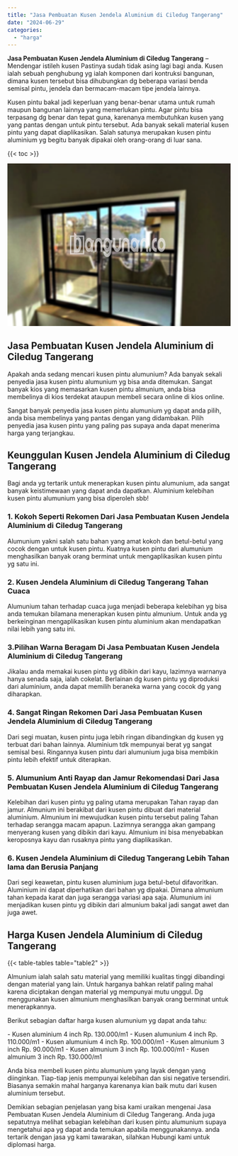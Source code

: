 ```yaml
---
title: "Jasa Pembuatan Kusen Jendela Aluminium di Ciledug Tangerang"
date: "2024-06-29"
categories: 
  - "harga"
---
```


**Jasa Pembuatan Kusen Jendela Aluminium di Ciledug Tangerang** – Mendengar istileh kusen Pastinya sudah tidak asing lagi bagi anda. Kusen ialah sebuah penghubung yg ialah komponen dari kontruksi bangunan, dimana kusen tersebut bisa dihubungkan dg beberapa variasi benda semisal pintu, jendela dan bermacam-macam tipe jendela lainnya.

Kusen pintu bakal jadi keperluan yang benar-benar utama untuk rumah maupun bangunan lainnya yang memerlukan pintu. Agar pintu bisa terpasang dg benar dan tepat guna, karenanya membutuhkan kusen yang yang pantas dengan untuk pintu tersebut. Ada banyak sekali material kusen pintu yang dapat diaplikasikan. Salah satunya merupakan kusen pintu aluminium yg begitu banyak dipakai oleh orang-orang di luar sana.

{{< toc >}}

![Jasa Pembuatan Kusen Jendela Aluminium di Ciledug Tangerang](/images/harga-kusen-jendela-alumunium-06.png)

## Jasa Pembuatan Kusen Jendela Aluminium di Ciledug Tangerang

Apakah anda sedang mencari kusen pintu alumunium? Ada banyak sekali penyedia jasa kusen pintu alumunium yg bisa anda ditemukan. Sangat banyak kios yang memasarkan kusen pintu almunium, anda bisa membelinya di kios terdekat ataupun membeli secara online di kios online.

Sangat banyak penyedia jasa kusen pintu alumunium yg dapat anda pilih, anda bisa membelinya yang pantas dengan yang didambakan. Pilih penyedia jasa kusen pintu yang paling pas supaya anda dapat menerima harga yang terjangkau.

## Keunggulan Kusen Jendela Aluminium di Ciledug Tangerang

Bagi anda yg tertarik untuk menerapkan kusen pintu alumunium, ada sangat banyak keistimewaan yang dapat anda dapatkan. Aluminium kelebihan kusen pintu alumunium yang bisa diperoleh sbb!

### 1\. Kokoh Seperti Rekomen Dari Jasa Pembuatan Kusen Jendela Aluminium di Ciledug Tangerang

Alumunium yakni salah satu bahan yang amat kokoh dan betul-betul yang cocok dengan untuk kusen pintu. Kuatnya kusen pintu dari alumunium menghasilkan banyak orang berminat untuk mengaplikasikan kusen pintu yg satu ini.

### 2\. Kusen Jendela Aluminium di Ciledug Tangerang Tahan Cuaca

Alumunium tahan terhadap cuaca juga menjadi beberapa kelebihan yg bisa anda temukan bilamana menerapkan kusen pintu almunium. Untuk anda yg berkeinginan mengaplikasikan kusen pintu aluminium akan mendapatkan nilai lebih yang satu ini.

### 3.Pilihan Warna Beragam Di Jasa Pembuatan Kusen Jendela Aluminium di Ciledug Tangerang

Jikalau anda memakai kusen pintu yg dibikin dari kayu, lazimnya warnanya hanya senada saja, ialah cokelat. Berlainan dg kusen pintu yg diproduksi dari aluminium, anda dapat memilih beraneka warna yang cocok dg yang diharapkan.

### 4\. Sangat Ringan Rekomen Dari Jasa Pembuatan Kusen Jendela Aluminium di Ciledug Tangerang

Dari segi muatan, kusen pintu juga lebih ringan dibandingkan dg kusen yg terbuat dari bahan lainnya. Aluminium tdk mempunyai berat yg sangat semisal besi. Ringannya kusen pintu dari alumunium juga bisa membikin pintu lebih efektif untuk diterapkan.

### 5\. Alumunium Anti Rayap dan Jamur Rekomendasi Dari Jasa Pembuatan Kusen Jendela Aluminium di Ciledug Tangerang

Kelebihan dari kusen pintu yg paling utama merupakan Tahan rayap dan jamur. Almunium ini berakibat dari kusen pintu dibuat dari material aluminium. Almunium ini mewujudkan kusen pintu tersebut paling Tahan terhadap serangga macam apapun. Lazimnya serangga akan gampang menyerang kusen yang dibikin dari kayu. Almunium ini bisa menyebabkan keroposnya kayu dan rusaknya pintu yang diaplikasikan.

### 6\. Kusen Jendela Aluminium di Ciledug Tangerang Lebih Tahan lama dan Berusia Panjang

Dari segi keawetan, pintu kusen aluminium juga betul-betul difavoritkan. Aluminium ini dapat diperhatikan dari bahan yg dipakai. Dimana almunium tahan kepada karat dan juga serangga variasi apa saja. Alumunium ini menjadikan kusen pintu yg dibikin dari almunium bakal jadi sangat awet dan juga awet.

## Harga Kusen Jendela Aluminium di Ciledug Tangerang

{{< table-tables table="table2" >}}

Almunium ialah salah satu material yang memiliki kualitas tinggi dibandingi dengan material yang lain. Untuk harganya bahkan relatif paling mahal karena diciptakan dengan material yg mempunyai mutu unggul. Dg menggunakan kusen almunium menghasilkan banyak orang berminat untuk menerapkannya.

Berikut sebagian daftar harga kusen alumunium yg dapat anda tahu:

\- Kusen aluminium 4 inch Rp. 130.000/m1 - Kusen alumunium 4 inch Rp. 110.000/m1 - Kusen alumunium 4 inch Rp. 100.000/m1 - Kusen almunium 3 inch Rp. 90.000/m1 - Kusen almunium 3 inch Rp. 100.000/m1 - Kusen almunium 3 inch Rp. 130.000/m1

Anda bisa membeli kusen pintu alumunium yang layak dengan yang diinginkan. Tiap-tiap jenis mempunyai kelebihan dan sisi negative tersendiri. Biasanya semakin mahal harganya karenanya kian baik mutu dari kusen aluminium tersebut.

Demikian sebagian penjelasan yang bisa kami uraikan mengenai Jasa Pembuatan Kusen Jendela Aluminium di Ciledug Tangerang. Anda juga sepatutnya melihat sebagian kelebihan dari kusen pintu alumunium supaya mengetahui apa yg dapat anda temukan apabila menggunakannya. anda tertarik dengan jasa yg kami tawarakan, silahkan Hubungi kami untuk diplomasi harga.
